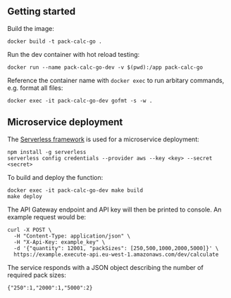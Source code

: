 ## Getting started

Build the image:

```
docker build -t pack-calc-go .
```

Run the dev container with hot reload testing:

```
docker run --name pack-calc-go-dev -v $(pwd):/app pack-calc-go
```

Reference the container name with `docker exec` to run arbitary commands, e.g. format all files:

```
docker exec -it pack-calc-go-dev gofmt -s -w .
```

## Microservice deployment

The [Serverless framework](https://serverless.com/) is used for a microservice deployment:

```
npm install -g serverless
serverless config credentials --provider aws --key <key> --secret <secret>
```

To build and deploy the function:

```
docker exec -it pack-calc-go-dev make build
make deploy
```

The API Gateway endpoint and API key will then be printed to console. An example request would be:

```
curl -X POST \
  -H "Content-Type: application/json" \
  -H "X-Api-Key: example_key" \
  -d '{"quantity": 12001, "packSizes": [250,500,1000,2000,5000]}' \
  https://example.execute-api.eu-west-1.amazonaws.com/dev/calculate
```

The service responds with a JSON object describing the number of required pack sizes:

```
{"250":1,"2000":1,"5000":2}
```